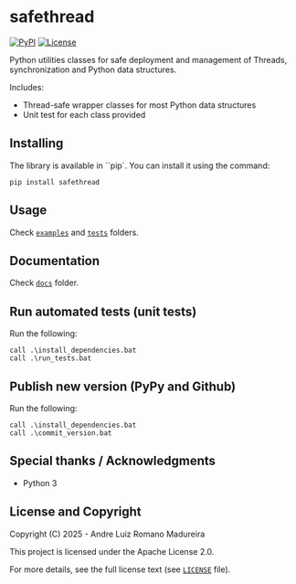 # safethread

[![PyPI](https://img.shields.io/pypi/v/safethread)](https://pypi.org/project/safethread/)
[![License](https://img.shields.io/github/license/andre-romano/safethread)](https://github.com/andre-romano/safethread/blob/main/LICENSE)

Python utilities classes for safe deployment and management of Threads, synchronization and Python data structures.

Includes:
- Thread-safe wrapper classes for most Python data structures
- Unit test for each class provided

## Installing

The library is available in ``pip`. You can install it using the command:
```batch
pip install safethread
```

## Usage

Check [``examples``](./examples/) and [``tests``](./tests/) folders.

## Documentation

Check [``docs``](./docs/) folder.

## Run automated tests (unit tests)

Run the following:

```batch
call .\install_dependencies.bat
call .\run_tests.bat
```

## Publish new version (PyPy and Github)

Run the following:

```batch
call .\install_dependencies.bat
call .\commit_version.bat
```

## Special thanks / Acknowledgments

- Python 3

## License and Copyright

Copyright (C) 2025 - Andre Luiz Romano Madureira

This project is licensed under the Apache License 2.0.  

For more details, see the full license text (see [``LICENSE``](./LICENSE) file).
